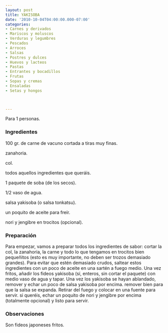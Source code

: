 ```yaml
---
layout: post
title: YAKISOBA
date: '2010-10-04T04:00:00.000-07:00'
categories:
- Carnes y derivados
- Mariscos y moluscos
- Verduras y legumbres
- Pescados
- Arroces
- Salsas
- Postres y dulces
- Huevos y lacteos
- Pastas
- Entrantes y bocadillos
- Frutas
- Sopas y cremas
- Ensaladas
- Setas y hongos
 


---
```


Para 1 personas.

<h3>Ingredientes</h3>

100 gr. de carne de vacuno cortada a tiras muy finas.

zanahoria.

col.

todos aquellos ingredientes que queráis.

1 paquete de soba (de los secos).

1/2 vaso de agua.

salsa yakisoba (o salsa tonkatsu).

un poquito de aceite para freír.

nori y jengibre en trocitos (opcional).

<h3>Preparación</h3>

Para empezar, vamos a preparar todos los ingredientes de sabor: cortar la col, la zanahoria, la carne y todo lo que tengamos en trocitos bien pequeñitos (esto es muy importante, no deben ser trozos demasiado grandes). Para evitar que estén demasiado crudos, saltear estos ingredientes con un poco de aceite en una sartén a fuego medio. Una vez fritos, añadir los fideos yakisoba (sí, enteros, sin cortar el paquete) con medio vaso de agua y tapar. Una vez los yakisoba se hayan ablandado, remover y echar un poco de salsa yakisoba por encima. remover bien para que la salsa se expanda. Retirar del fuego y colocar en una fuente para servir. si queréis, echar un poquito de nori y jengibre por encima (totalmente opcional) y listo para servir.

<h3>Observaciones</h3>

Son fideos japoneses fritos.

